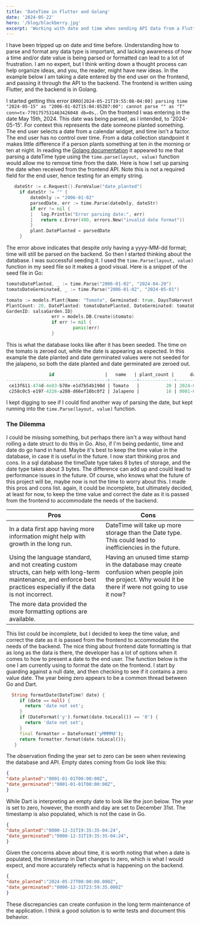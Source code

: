 ```yaml
---
title: 'DateTime in Flutter and Golang'
date: '2024-05-22'
hero: '/blog/blackberry.jpg'
excerpt: 'Working with date and time when sending API data from a Flutter frontend, to a Go backend.'
---
```


I have been tripped up on date and time before. Understanding how to parse and format any data type is important, and lacking awareness of how a time and/or date value is being parsed or formatted can lead to a lot of frustration. I am no expert, but I think writing down a thought process can help organize ideas, and you, the reader, might have new ideas. In the example below I am taking a date entered by the end user on the frontend, and passing it through the API to the backend. The frontend is written using Flutter, and the backend is in Golang. 


I started getting this error `ERRO[2024-05-21T19:55:08-04:00] parsing time "2024-05-15" as "2006-01-02T15:04:05Z07:00": cannot parse "" as "T" conn=tx-7701757531463426048 db=0s,`. On the frontend I was entering in the date May 15th, 2024. This date was being parsed, as I intended, to '2024-05-15'. For context this represents the date someone planted something. The end user selects a date from a calendar widget, and time isn't a factor. The end user has no control over time. From a data collection standpoint it makes little difference if a person plants something at ten in the morning or ten at night. In reading the [Golang documentation](https://pkg.go.dev/time#Parse) it appeared to me that parsing a dateTime type using the `time.parse(layout, value)` function would allow me to remove time from the date. Here is how I set up parsing the date when received from the frontend API. Note this is not a required field for the end user, hence testing for an empty string.

```Go
   dateStr := c.Request().FormValue("date_planted")
     if dateStr != "" {
         dateOnly := "2006-01-02"   
         parsedDate, err := time.Parse(dateOnly, dateStr)
         if err != nil {
         ¦   log.Println("Error parsing date:", err)
         ¦   return c.Error(400, errors.New("invalid date format"))
         }
         plant.DatePlanted = parsedDate
     }
```
The error above indicates that despite only having a yyyy-MM-dd format; time will still be parsed on the backend. So then I started thinking about the database. I was successful seeding it. I used the `time.Parse(layout, value)` function in my seed file so it makes a good visual. Here is a snippet of the seed file in Go:

```Go
tomatoDatePlanted, _ := time.Parse("2006-01-02", "2024-04-20")
tomatoDateGerminated, _ := time.Parse("2006-01-02", "2024-05-01")

tomato := models.Plant{Name: "Tomato", Germinated: true, DaysToHarvest: 90, 
PlantCount: 20, DatePlanted: tomatoDatePlanted, DateGerminated: tomatoDateGerminated,
GardenID: salsaGarden.ID}
                 err = models.DB.Create(&tomato)
                 if err != nil {
                         panic(err)
                 }
```

This is what the database looks like after it has been seeded. The time on the tomato is zeroed out, while the date is appearing as expected. In this example the date planted and date germinated values were not seeded for the jalapeno, so both the date planted and date germinated are zeroed out.

```sql
                id                   |   name   | plant_count |      date_planted      |    date_germinated     |
--------------------------------------+----------+-------------+------------------------+------------------------
 ce13f611-474d-4e83-b70e-e1d7b54b190d | Tomato   |          20 | 2024-04-20 00:00:00+00 | 2024-05-01 00:00:00+00 
 c258c0c5-e197-4326-a280-d66ef10bc0f2 | Jalapeno |          16 | 0001-01-01 00:00:00+00 | 0001-01-01 00:00:00+00 
```

I kept digging to see if I could find another way of parsing the date, but kept running into the `time.Parse(layout, value)` function. 

### The Dilemma

I could be missing something, but perhaps there isn't a way without hand rolling a date struct to do this in Go. Also, if I'm being pedantic, time and date do go hand in hand. Maybe it's best to keep the time value in the database, in case it is useful in the future. I now start thinking pros and cons. In a sql database the timeDate type takes 8 bytes of storage, and the date type takes about 3 bytes. The difference can add up and could lead to performance issues in the future. Of course, who knows what the future of this project will be, maybe now is not the time to worry about this. I made this pros and cons list. again, it could be incomplete, but ultimately decided, at least for now, to keep the time value and correct the date as it is passed from the frontend to accommodate the needs of the backend. 


| Pros     | Cons    |
| -------- | ------- |
| In a data first app having more information might help with growth in the long run.  | DateTime will take up more storage than the Date type. This could lead to inefficiencies in the future.|
| Using the language standard, and not creating custom structs, can help with long-term maintenance, and enforce best practices especially if the data is not incorrect. | Having an unused time stamp in the database may create confusion when people join the project. Why would it be there if were not going to use it now?|
| The more data provided the more formatting options are available.    |    |

This list could be incomplete, but I decided to keep the time value, and correct the date as it is passed from the frontend to accommodate the needs of the backend. The nice thing about frontend date formatting is that as long as the data is there, the developer has a lot of options when it comes to how to present a date to the end user. The function below is the one I am currently using to format the date on the frontend. I start by guarding against a null date, and then checking to see if it contains a zero value date. The year being zero appears to be a common thread between Go and Dart.  

```dart
  String formatDate(DateTime? date) { 
     if (date == null) {
       return 'date not set';                                        
     }                                                   
     if (DateFormat('y').format(date.toLocal()) == '0') {                 
       return 'date not set';
     }
     final formatter = DateFormat('yMMMMd');
     return formatter.format(date.toLocal());
   }
```

The observation finding the year set to zero can be seen when reviewing the database and API. Empty dates coming from Go look like this:
```json
{
"date_planted":"0001-01-01T00:00:00Z",
"date_germinated":"0001-01-01T00:00:00Z",
}
```

While Dart is interpreting an empty date to look like the json below. The year is set to zero, however, the month and day are set to December 31st. The timestamp is also populated, which is not the case in Go.
```json
{
"date_planted":"0000-12-31T19:35:35-04:24",
"date_germinated":"0000-12-31T19:35:35-04:24",
}
```
Given the concerns above about time, it is worth noting that when a date is populated, the timestamp in Dart changes to zero, which is what I would expect, and more accurately reflects what is happening on the backend.
```json
{
"date_planted":"2024-05-27T00:00:00.000Z",
"date_germinated":"0000-12-31T23:59:35.000Z"
}
```
These discrepancies can create confusion in the long term maintenance of the application. I think a good solution is to write tests and document this behavior.
